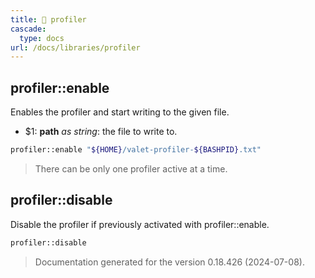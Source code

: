 ```yaml
---
title: 📂 profiler
cascade:
  type: docs
url: /docs/libraries/profiler
---
```


## profiler::enable

Enables the profiler and start writing to the given file.

- $1: **path** _as string_:
      the file to write to.

```bash
profiler::enable "${HOME}/valet-profiler-${BASHPID}.txt"
```

> There can be only one profiler active at a time.


## profiler::disable

Disable the profiler if previously activated with profiler::enable.

```bash
profiler::disable
```




> Documentation generated for the version 0.18.426 (2024-07-08).
